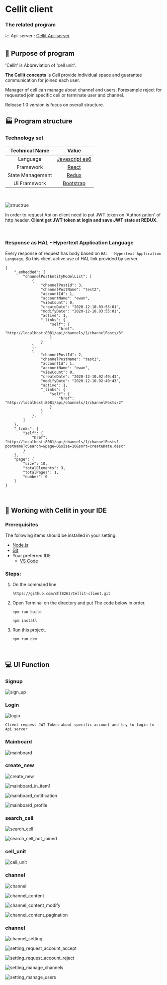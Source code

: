 Cellit client
=============
### The related program

:chart_with_upwards_trend: Api-server : [Cellit Api-server](https://github.com/chl8263/Cellit-api-server)

:rocket: Purpose of program
-------------
'Cellit' is Abbreviation of 'cell unit'.

__The Cellit concepts__ is Cell provide individual space and guarantee communication for joined each user.

Manager of cell can manage about channel and users. Forexample reject for requested join specific cell or terminate user and channel.

Release 1.0 version is focus on overall structure.


:factory: Program structure
-------------

### Technology set

|Technical Name|Value|
|:---:|:---:|
|Language|[Javascript es6](https://javascript.info/)|
|Framework|[React](https://reactjs.org/)|
|State Management|[Redux](https://github.com/reduxjs/redux)|
|Ui Framework|[Bootstrap](https://getbootstrap.com/)|
<br/>

![structrue](./img/structure.PNG)

In order to request Api on client need to put JWT token on 'Authorization' of http header.
__Client get JWT token at login and save JWT state at REDUX.__


<br/>

### Response as HAL - Hypertext Application Language

Every response of request has body based on `HAL - Hypertext Application Language`.
So this client active use of HAL link provided by server.
~~~
{
    "_embedded": {
        "channelPostEntityModelList": [
            {
                "channelPostId": 3,
                "channelPostName": "test2",
                "accountId": 1,
                "accountName": "ewan",
                "viewCount": 0,
                "createDate": "2020-12-10.03:55:01",
                "modifyDate": "2020-12-10.03:55:01",
                "active": 1,
                "_links": {
                    "self": {
                        "href": "http://localhost:8081/api/channels/1/channelPosts/3"
                    }
                }
            },
            {
                "channelPostId": 2,
                "channelPostName": "test2",
                "accountId": 1,
                "accountName": "ewan",
                "viewCount": 0,
                "createDate": "2020-12-10.02:49:43",
                "modifyDate": "2020-12-10.02:49:43",
                "active": 1,
                "_links": {
                    "self": {
                        "href": "http://localhost:8081/api/channels/1/channelPosts/2"
                    }
                }
            },
        ]
    },
    "_links": {
        "self": {
            "href": "http://localhost:8081/api/channels/1/channelPosts?postNameToSearch=&page=0&size=10&sort=createDate,desc"
        }
    },
    "page": {
        "size": 10,
        "totalElements": 3,
        "totalPages": 1,
        "number": 0
    }
}
~~~

<br/>

:hammer: Working with Cellit in your IDE
-------------

### Prerequisites

The following items should be installed in your setting:

* [Node.js](https://nodejs.org/en/)
* [Git](https://git-scm.com/)
* Your preferred IDE
    * [VS Code](https://code.visualstudio.com/)

### Steps:
1. On the command line
    ~~~
    https://github.com/chl8263/Cellit-client.git
    ~~~

2. Open Terminal on the directory and put The code below in order.
    ~~~shell
    npm run build

    npm install
    ~~~
3. Run this project.
    ~~~shell
    npm run dev
    ~~~

<br/>

:computer: UI Function
-------------

### Signup

![sign_up](./img/sign_up.PNG)

### Login

![login](./img/login.PNG)

~~~
Client request JWT Token about specific account and try to login to Api server
~~~


### Mainboard

![mainboard](./img/mainboard.PNG)

### create_new

![create_new](./img/create_new.PNG)

![mainboard_in_item1](./img/mainboard_in_item1.PNG)

![mainboard_notification](./img/mainboard_notification.PNG)

![mainboard_profile](./img/mainboard_profile.PNG)

### search_cell

![search_cell](./img/search_cell.PNG)

![search_cell_not_joined](./img/search_cell_not_joined.PNG)

### cell_unit

![cell_unit](./img/cell_unit.PNG)


### channel

![channel](./img/channel.PNG)

![channel_content](./img/channel_content.PNG)

![channel_content_modify](./img/channel_content_modify.PNG)

![channel_content_pagination](./img/channel_content_pagination.PNG)

### channel

![channel_setting](./img/channel_setting.PNG)

![setting_request_account_accept](./img/setting_request_account_accept.PNG)

![setting_request_account_reject](./img/setting_request_account_reject.PNG)

![setting_manage_channels](./img/setting_manage_channels.PNG)

![setting_manage_users](./img/setting_manage_users.PNG)

